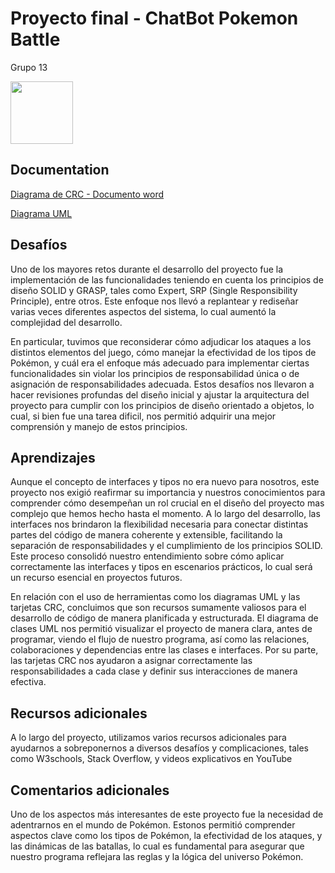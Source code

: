 
# Proyecto final - ChatBot Pokemon Battle

Grupo 13

<img src="https://i.pinimg.com/originals/cb/65/84/cb65844f3256da34ab56b4c773e1fc4d.png" width="100" />


## Documentation

[Diagrama de CRC - Documento word](https://correoucuedu-my.sharepoint.com/:w:/g/personal/constantino_lopez_correo_ucu_edu_uy/EaBbEkjXhjhKp9GzORs6cK4BdVNVZJhkPcsrcyOinupa0w?e=9lNIFy)

[Diagrama UML](https://drive.google.com/file/d/1ZW4nQkFf42lIQLbjpktZknB4T7T_6yoH/view?usp=sharing)

## Desafíos
Uno de los mayores retos durante el desarrollo del proyecto fue la implementación de las funcionalidades teniendo en cuenta los principios de diseño SOLID y GRASP, tales como Expert, SRP (Single Responsibility Principle), entre otros. Este enfoque nos llevó a replantear y rediseñar varias veces diferentes aspectos del sistema, lo cual aumentó la complejidad del desarrollo.

En particular, tuvimos que reconsiderar cómo adjudicar los ataques a los distintos elementos del juego, cómo manejar la efectividad de los tipos de Pokémon, y cuál era el enfoque más adecuado para implementar ciertas funcionalidades sin violar los principios de responsabilidad única o de asignación de responsabilidades adecuada. Estos desafíos nos llevaron a hacer revisiones profundas del diseño inicial y ajustar la arquitectura del proyecto para cumplir con los principios de diseño orientado a objetos, lo cual, si bien fue una tarea dificil, nos permitió adquirir una mejor comprensión y manejo de estos principios.

## Aprendizajes
Aunque el concepto de interfaces y tipos no era nuevo para nosotros, este proyecto nos exigió reafirmar su importancia y nuestros conocimientos para comprender cómo desempeñan un rol crucial en el diseño del proyecto mas complejo que hemos hecho hasta el momento. A lo largo del desarrollo, las interfaces nos brindaron la flexibilidad necesaria para conectar distintas partes del código de manera coherente y extensible, facilitando la separación de responsabilidades y el cumplimiento de los principios SOLID. Este proceso consolidó nuestro entendimiento sobre cómo aplicar correctamente las interfaces y tipos en escenarios prácticos, lo cual será un recurso esencial en proyectos futuros.

En relación con el uso de herramientas como los diagramas UML y las tarjetas CRC, concluimos que son recursos sumamente valiosos para el desarrollo de código de manera planificada y estructurada. El diagrama de clases UML nos permitió visualizar el proyecto de manera clara, antes de programar, viendo el flujo de nuestro programa, así como las relaciones, colaboraciones y dependencias entre las clases e interfaces. Por su parte, las tarjetas CRC nos ayudaron a asignar correctamente las responsabilidades a cada clase y definir sus interacciones de manera efectiva.

## Recursos adicionales
A lo largo del proyecto, utilizamos varios recursos adicionales para ayudarnos a sobreponernos a diversos desafíos y complicaciones, tales como W3schools, Stack Overflow, y videos explicativos en YouTube

## Comentarios adicionales
Uno de los aspectos más interesantes de este proyecto fue la necesidad de adentrarnos en el mundo de Pokémon. Estonos permitió comprender aspectos clave como los tipos de Pokémon, la efectividad de los ataques, y las dinámicas de las batallas, lo cual es fundamental para asegurar que nuestro programa reflejara las reglas y la lógica del universo Pokémon.



